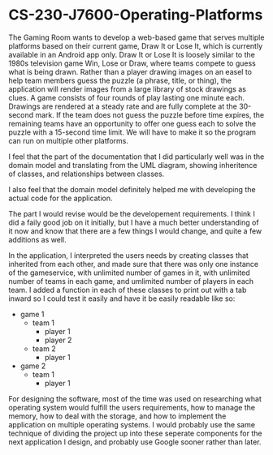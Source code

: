 # CS-230-J7600-Operating-Platforms

The Gaming Room wants to develop a web-based game that serves multiple platforms based on their current game, Draw It or Lose It, which is currently available in an Android app only. Draw It or Lose It is loosely similar to the 1980s television game Win, Lose or Draw, where teams compete to guess what is being drawn. Rather than a player drawing images on an easel to help team members guess the puzzle (a phrase, title, or thing), the application will render images from a large library of stock drawings as clues. A game consists of four rounds of play lasting one minute each. Drawings are rendered at a steady rate and are fully complete at the 30-second mark. If the team does not guess the puzzle before time expires, the remaining teams have an opportunity to offer one guess each to solve the puzzle with a 15-second time limit. We will have to make it so the program can run on multiple other platforms.

I feel that the part of the documentation that I did particularly well was in the domain model and translating from the UML diagram, showing inheritence of classes, and relationships between classes.

I also feel that the domain model definitely helped me with developing the actual code for the application.

The part I would revise would be the developement requirements. I think I did a faily good job on it initially, but I have a much better understanding of it now and know that there are a few things I would change, and quite a few additions as well.

In the application, I interpreted the users needs by creating classes that inherited from each other, and made sure that there was only one instance of the gameservice, with unlimited number of games in it, with unlimited number of teams in each game, and umlimited number of players in each team. I added a function in each of these classes to print out with a tab inward so I could test it easily and have it be easily readable like so:

- game 1
  - team 1
    - player 1
    - player 2
  - team 2
    - player 1
- game 2
  - team 1
    - player 1

For designing the software, most of the time was used on researching what operating system would fulfill the users requirements, how to manage the memory, how to deal with the storage, and how to implement the application on multiple operating systems. I would probably use the same technique of dividing the project up into these seperate components for the next application I design, and probably use Google sooner rather than later.
